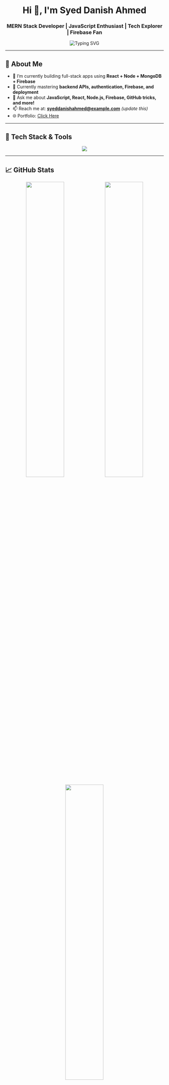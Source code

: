 <!-- Profile Header -->
<h1 align="center">Hi 👋, I'm Syed Danish Ahmed</h1>
<h3 align="center">MERN Stack Developer | JavaScript Enthusiast | Tech Explorer | Firebase Fan</h3>

<!-- Typing animation -->
<p align="center">
  <img src="https://readme-typing-svg.herokuapp.com?font=Fira+Code&size=24&duration=3000&pause=1000&color=00C8FF&center=true&vCenter=true&multiline=true&width=600&lines=Building+Web+Apps+🚀;Learning+MERN+Stack+🔧;Loves+Clean+Code+❤️;Exploring+Firebase+🔥" alt="Typing SVG" />
</p>

---

## 🧠 About Me

- 🔭 I’m currently building full-stack apps using **React + Node + MongoDB + Firebase**
- 🌱 Currently mastering **backend APIs, authentication, Firebase, and deployment**
- 💬 Ask me about **JavaScript, React, Node.js, Firebase, GitHub tricks, and more!**
- 📫 Reach me at: **syeddanishahmed@example.com** *(update this)*
- 🌐 Portfolio: [Click Here](https://your-portfolio-link.com)

---

## 🔧 Tech Stack & Tools

<div align="center">
  <img src="https://skillicons.dev/icons?i=html,css,js,react,nodejs,express,mongodb,firebase,git,github,vscode,bootstrap,tailwind" />
</div>

---

## 📈 GitHub Stats

<div align="center">
  <img src="https://github-readme-stats.vercel.app/api?username=Syeddanishahmed-creator&show_icons=true&theme=tokyonight" width="49%" />
  <img src="https://github-readme-streak-stats.herokuapp.com/?user=Syeddanishahmed-creator&theme=tokyonight" width="49%" />
  <img src="https://github-readme-stats.vercel.app/api/top-langs/?username=Syeddanishahmed-creator&layout=compact&theme=tokyonight" width="49%" />
</div>

---

## 🚀 Projects

| Name | Description | Live Demo | Code |
|------|-------------|-----------|------|
| 🎮 **Tic Tac Toe** | Classic 2-player game built using HTML, CSS, JS | [Play Now](https://syeddanishahmed-creator.github.io/TIC-TAC-TOE/) | [GitHub](https://github.com/Syeddanishahmed-creator/TIC-TAC-TOE) |
| 🏎️ **Lamborghini Animation** | A sleek car-themed animation website | *(Add live link)* | [GitHub](https://github.com/Syeddanishahmed-creator/Lamborghini) |
| 💼 **Portfolio Website** | Personal portfolio website (in progress) | *(Coming Soon)* | *(Coming Soon)* |


---

## 🏅 Badges & Dev Swag

<p align="center">
  <img src="https://img.shields.io/github/followers/Syeddanishahmed-creator?label=Follow&style=social" />
  <img src="https://img.shields.io/github/stars/Syeddanishahmed-creator?style=social" />
  <img src="https://img.shields.io/badge/JavaScript-Lover-yellow?logo=javascript" />
  <img src="https://img.shields.io/badge/Node.js-Rocks-brightgreen?logo=node.js" />
  <img src="https://img.shields.io/badge/Firebase-Ready-FFCA28?logo=firebase" />
</p>

---

## 📬 Connect With Me

<p align="center">
<a href="https://www.linkedin.com/in/syeddanishahmed-dev" target="_blank">
  <img src="https://img.shields.io/badge/LinkedIn-blue?logo=linkedin&logoColor=white" />
</a>
<a href="mailto:syeddanishahmed.dev@gmail.com" target="_blank">
  <img src="https://img.shields.io/badge/Gmail-Red?logo=gmail&logoColor=white" />
</a>
<a href="https://github.com/syeddanishahmed-creator" target="_blank">
  <img src="https://img.shields.io/badge/GitHub-100000?logo=github&logoColor=white" />
</a>
<a href="https://www.facebook.com/syeddeeahmed/" target="_blank">
  <img src="https://img.shields.io/badge/Facebook-blue?logo=facebook&logoColor=white" />
</a>

</p>

---

<p align="center">💻 Keep coding. Keep growing. Keep shining! 🌟</p>
